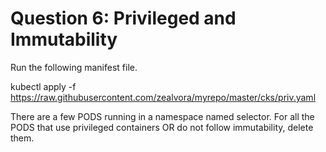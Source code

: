 # Question 6: Privileged and Immutability

Run the following manifest file.

kubectl apply -f https://raw.githubusercontent.com/zealvora/myrepo/master/cks/priv.yaml

There are a few PODS running in a namespace named selector.
For all the PODS that use privileged containers OR do not follow immutability, delete them.